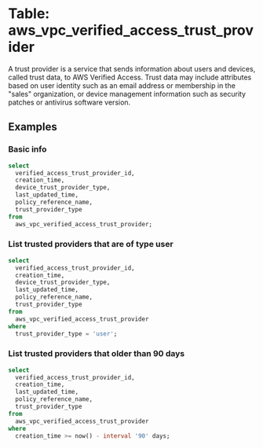 # Table: aws_vpc_verified_access_trust_provider

A trust provider is a service that sends information about users and devices, called trust data, to AWS Verified Access. Trust data may include attributes based on user identity such as an email address or membership in the "sales" organization, or device management information such as security patches or antivirus software version.

## Examples

### Basic info

```sql
select
  verified_access_trust_provider_id,
  creation_time,
  device_trust_provider_type,
  last_updated_time,
  policy_reference_name,
  trust_provider_type
from
  aws_vpc_verified_access_trust_provider;
```

### List trusted providers that are of type user

```sql
select
  verified_access_trust_provider_id,
  creation_time,
  device_trust_provider_type,
  last_updated_time,
  policy_reference_name,
  trust_provider_type
from
  aws_vpc_verified_access_trust_provider
where
  trust_provider_type = 'user';
```

### List trusted providers that older than 90 days

```sql
select
  verified_access_trust_provider_id,
  creation_time,
  last_updated_time,
  policy_reference_name,
  trust_provider_type
from
  aws_vpc_verified_access_trust_provider
where
  creation_time >= now() - interval '90' days;
```
